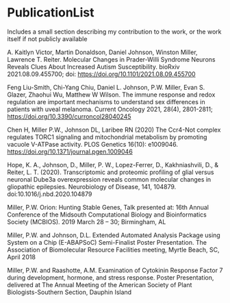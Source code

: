 # PublicationList

Includes a small section describing my contribution to the work, or the work itself if not publicly available


A. Kaitlyn Victor, Martin Donaldson, Daniel Johnson, Winston Miller, Lawrence T. Reiter. Molecular Changes in 
Prader-Willi Syndrome Neurons Reveals Clues About Increased Autism Susceptibility. bioRxiv 2021.08.09.455700; 
doi: https://doi.org/10.1101/2021.08.09.455700

Feng Liu-Smith, Chi-Yang Chiu, Daniel L. Johnson, P.W. Miller, Evan S. Glazer, Zhaohui Wu, Matthew W Wilson. The 
immune response and redox regulation are important mechanisms to understand sex differences in patients with 
uveal melanoma. Current Oncology 2021, 28(4), 2801-2811; https://doi.org/10.3390/curroncol28040245

Chen H, Miller P.W., Johnson DL, Laribee RN (2020) The Ccr4-Not complex regulates TORC1 signaling and 
mitochondrial metabolism by promoting vacuole V-ATPase activity. PLOS Genetics 16(10): 
e1009046. https://doi.org/10.1371/journal.pgen.1009046

Hope, K. A., Johnson, D., Miller, P. W., Lopez-Ferrer, D., Kakhniashvili, D., & Reiter, L. T. (2020). Transcriptomic and 
proteomic profiling of glial versus neuronal Dube3a overexpression reveals common molecular changes in 
gliopathic epilepsies. Neurobiology of Disease, 141, 104879. doi:10.1016/j.nbd.2020.104879

Miller, P.W. Orion: Hunting Stable Genes, Talk presented at: 16th Annual Conference of the Midsouth 
Computational Biology and Bioinformatics Society (MCBIOS). 2019 March 28 – 30; Birmingham, AL

Miller, P.W. and Johnson, D.L. Extended Automated Analysis Package using System on a Chip (E-ABAPSoC) Semi-Finalist Poster Presentation. The Association of Biomolecular Resource Facilities meeting, Myrtle Beach, SC, April 
2018

Miller, P.W. and Raashotte, A.M. Examination of Cytokinin Response Factor 7 during development, hormone, and 
stress response. Poster Presentation, delivered at The Annual Meeting of the American Society of Plant Biologists-Southern Section, Dauphin Island
